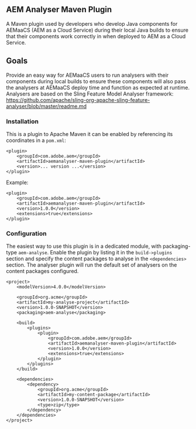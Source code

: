 ## AEM Analyser Maven Plugin

A Maven plugin used by developers who develop Java components for AEMaaCS 
(AEM as a Cloud Service) during their local Java 
builds to ensure that their components work correctly in when deployed to 
AEM as a Cloud Service.

## Goals

Provide an easy way for AEMaaCS users to run analysers with their components during local 
builds to ensure these components will also pass the analysers at AEMaaCS deploy time and 
function as expected at runtime. Analysers are based on the Sling Feature Model Analyser framework: https://github.com/apache/sling-org-apache-sling-feature-analyser/blob/master/readme.md

### Installation

This is a plugin to Apache Maven it can be enabled by referencing its coordinates in 
a `pom.xml`:

    <plugin>
        <groupId>com.adobe.aem</groupId>
        <artifactId>aemanalyser-maven-plugin</artifactId>
        <version>... version ...</version>
    </plugin>


Example:

    <plugin>
        <groupId>com.adobe.aem</groupId>
        <artifactId>aemanalyser-maven-plugin</artifactId>
        <version>1.0.0</version>
        <extensions>true</extensions>
    </plugin>

### Configuration

The easiest way to use this plugin is in a dedicated module, with packaging-type `aem-analyse`. Enable the plugin by listing it in the `build->plugins` section and specify the content packages to analyse in the `<dependencies>` section. 
The analyser plugin will run the default set of analysers on the content packages configured.

```
<project>
    <modelVersion>4.0.0</modelVersion>

    <groupId>org.acme</groupId>
    <artifactId>my-analyse-project</artifactId>
    <version>1.0.0-SNAPSHOT</version>
    <packaging>aem-analyse</packaging>

    <build>
        <plugins>
            <plugin>
                <groupId>com.adobe.aem</groupId>
                <artifactId>aemanalyser-maven-plugin</artifactId>
                <version>1.0.0</version>
                <extensions>true</extensions>
            </plugin>
        </plugins>
    </build>

    <dependencies>
        <dependency>
            <groupId>org.acme</groupId>
            <artifactId>my-content-package</artifactId>
            <version>1.0.0-SNAPSHOT</version>
            <type>zip</type>
        </dependency>
    </dependencies>
</project>
```